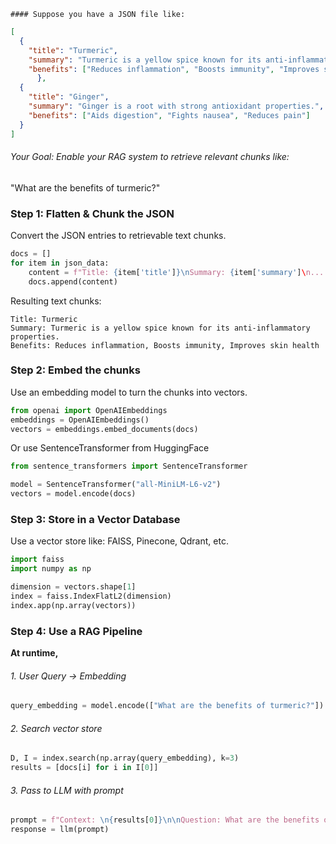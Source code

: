 	#### Suppose you have a JSON file like:

```json
[
  {
    "title": "Turmeric",
    "summary": "Turmeric is a yellow spice known for its anti-inflammatory properties.",
    "benefits": ["Reduces inflammation", "Boosts immunity", "Improves skin health"]
	  }, 
  {
    "title": "Ginger",
    "summary": "Ginger is a root with strong antioxidant properties.",
    "benefits": ["Aids digestion", "Fights nausea", "Reduces pain"]
  }
]

```

###### Your Goal: Enable your RAG system to retrieve relevant chunks like:

"What are the benefits of turmeric?"


### Step 1: Flatten & Chunk the JSON

Convert the JSON entries to retrievable text chunks.
```python
docs = []
for item in json_data:
	content = f"Title: {item['title']}\nSummary: {item['summary']\n....}"
	docs.append(content)
```

Resulting text chunks:
```text
Title: Turmeric
Summary: Turmeric is a yellow spice known for its anti-inflammatory properties.
Benefits: Reduces inflammation, Boosts immunity, Improves skin health
```


### Step 2: Embed the chunks

Use an embedding model to turn the chunks into vectors.
```python
from openai import OpenAIEmbeddings
embeddings = OpenAIEmbeddings()
vectors = embeddings.embed_documents(docs)
```

Or use SentenceTransformer from HuggingFace
```python
from sentence_transformers import SentenceTransformer

model = SentenceTransformer("all-MiniLM-L6-v2")
vectors = model.encode(docs)
```


### Step 3: Store in a Vector Database

Use a vector store like: FAISS, Pinecone, Qdrant, etc.
```python
import faiss
import numpy as np

dimension = vectors.shape[1]
index = faiss.IndexFlatL2(dimension)
index.app(np.array(vectors))
```



### Step 4: Use a RAG Pipeline

**At runtime,**
###### 1. User Query -> Embedding
```python
query_embedding = model.encode(["What are the benefits of turmeric?"])
```

###### 2. Search vector store
```python
D, I = index.search(np.array(query_embedding), k=3)
results = [docs[i] for i in I[0]]
```

###### 3. Pass to LLM with prompt
```python
prompt = f"Context: \n{results[0]}\n\nQuestion: What are the benefits of turmeric?"
response = llm(prompt)
```
